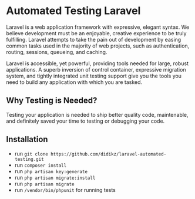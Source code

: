 # Automated Testing Laravel

Laravel is a web application framework with expressive, elegant syntax. We believe development must be an enjoyable, creative experience to be truly fulfilling. Laravel attempts to take the pain out of development by easing common tasks used in the majority of web projects, such as authentication, routing, sessions, queueing, and caching.

Laravel is accessible, yet powerful, providing tools needed for large, robust applications. A superb inversion of control container, expressive migration system, and tightly integrated unit testing support give you the tools you need to build any application with which you are tasked.

## Why Testing is Needed?

Testing your application is needed to ship better quality code, maintenable, and definitely saved your time to testing or debugging your code.

## Installation

+ run `git clone https://github.com/didikz/laravel-automated-testing.git`
+ run `composer install`
+ run `php artisan key:generate`
+ run `php artisan migrate:install`
+ run `php artisan migrate`
+ run `/vendor/bin/phpunit` for running tests


